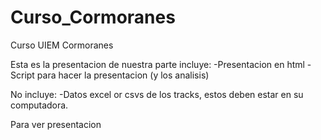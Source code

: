 # Curso_Cormoranes
Curso UIEM Cormoranes

Esta es la presentacion de nuestra parte incluye:
-Presentacion en html
-Script para hacer la presentacion (y los analisis)

No incluye:
-Datos excel or csvs de los tracks, estos deben estar en su computadora.

Para ver presentacion
